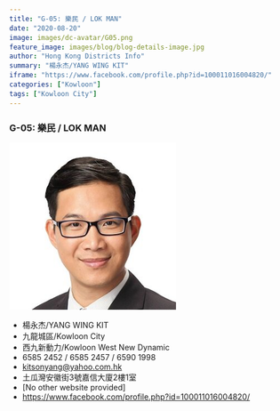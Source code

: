 ```yaml
---
title: "G-05: 樂民 / LOK MAN"
date: "2020-08-20"
image: images/dc-avatar/G05.png
feature_image: images/blog/blog-details-image.jpg
author: "Hong Kong Districts Info"
summary: "楊永杰/YANG WING KIT"
iframe: "https://www.facebook.com/profile.php?id=100011016004820/"
categories: ["Kowloon"]
tags: ["Kowloon City"]
---
```


### G-05: 樂民 / LOK MAN  
![](/images/dc-avatar/G05.png)  

 - 楊永杰/YANG WING KIT  
 - 九龍城區/Kowloon City  
 - 西九新動力/Kowloon West New Dynamic  
 - 6585 2452 / 6585 2457 / 6590 1998  
 - kitsonyang@yahoo.com.hk  
 - 土瓜灣安徽街3號嘉信大廈2樓1室  
 - [No other website provided]  
 - https://www.facebook.com/profile.php?id=100011016004820/
